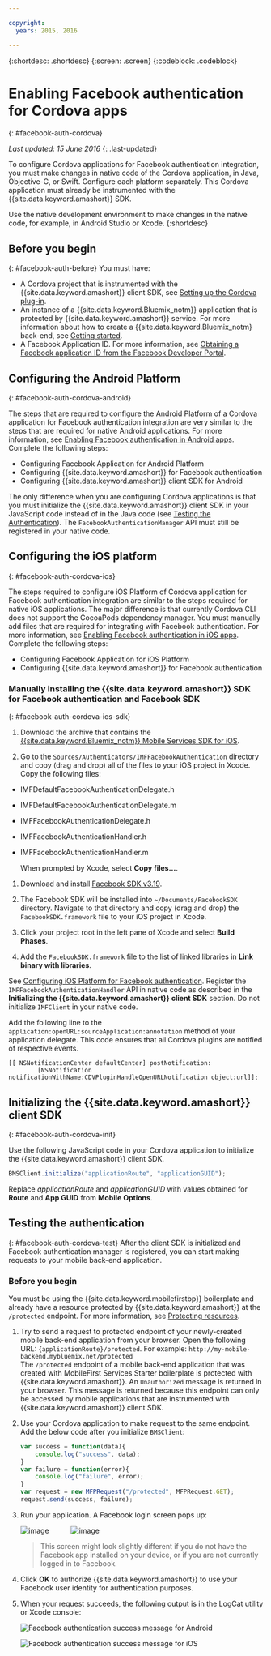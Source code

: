 ```yaml
---

copyright:
  years: 2015, 2016

---
```

{:shortdesc: .shortdesc}
{:screen: .screen}
{:codeblock: .codeblock}

# Enabling Facebook authentication for Cordova apps
{: #facebook-auth-cordova}

*Last updated: 15 June 2016*
{: .last-updated}


To configure Cordova applications for Facebook authentication integration, you must make changes in native code of the Cordova application, in Java, Objective-C, or Swift. Configure each platform separately. This Cordova application must already be instrumented with the  {{site.data.keyword.amashort}} SDK. 


Use the native development environment to make changes in the native code, for example, in Android Studio or Xcode.
{:shortdesc}

## Before you begin
{: #facebook-auth-before}
You must have:
* A Cordova project that is instrumented with the {{site.data.keyword.amashort}} client SDK, see [Setting up the Cordova plug-in](https://console.{DomainName}/docs/services/mobileaccess/getting-started-cordova.html).
* An instance of a  {{site.data.keyword.Bluemix_notm}} application that is protected by {{site.data.keyword.amashort}} service. For more information about how to create a {{site.data.keyword.Bluemix_notm} back-end, see [Getting started](index.html).
* A Facebook Application ID. For more information, see [Obtaining a Facebook application ID from the Facebook Developer Portal](https://console.{DomainName}/docs/services/mobileaccess/facebook-auth-overview.html#facebook-appID).



## Configuring the Android Platform
{: #facebook-auth-cordova-android}

The steps that are required to configure the Android Platform of a Cordova application for Facebook authentication integration are very similar to the steps that are required for native Android applications. For more information, see [Enabling Facebook authentication in Android apps](https://console.{DomainName}/docs/services/mobileaccess/facebook-auth-android.html). Complete the following steps:

* Configuring Facebook Application for Android Platform
* Configuring {{site.data.keyword.amashort}} for Facebook authentication
* Configuring {{site.data.keyword.amashort}} client SDK for Android

The only difference when you are configuring Cordova applications is that you must initialize the {{site.data.keyword.amashort}} client SDK in your JavaScript code instead of in the Java code (see [Testing the Authentication](#facebook-auth-cordova-test)). The `FacebookAuthenticationManager` API must still be registered in your native code.

## Configuring the iOS platform
{: #facebook-auth-cordova-ios}

The steps required to configure iOS Platform of Cordova application for Facebook authentication integration are similar to the steps required for native iOS applications. The major difference is that currently Cordova CLI does not support the CocoaPods dependency manager. You must manually add files that are required for integrating with Facebook authentication. For more information, see  [Enabling Facebook authentication in iOS apps](https://console.{DomainName}/docs/services/mobileaccess/facebook-auth-ios.html). Complete the following steps:

* Configuring Facebook Application for iOS Platform
* Configuring {{site.data.keyword.amashort}} for Facebook authentication

### Manually installing the {{site.data.keyword.amashort}} SDK for Facebook authentication and Facebook SDK
{: #facebook-auth-cordova-ios-sdk}
1. Download the archive that contains the [{{site.data.keyword.Bluemix_notm}} Mobile Services SDK for iOS](https://hub.jazz.net/git/bluemixmobilesdk/imf-ios-sdk/archive?revstr=master).

1. Go to the `Sources/Authenticators/IMFFacebookAuthentication` directory and copy (drag and drop) all of the files to your iOS project in Xcode. Copy the following files:
  * IMFDefaultFacebookAuthenticationDelegate.h
  * IMFDefaultFacebookAuthenticationDelegate.m
  * IMFFacebookAuthenticationDelegate.h
  * IMFFacebookAuthenticationHandler.h
  * IMFFacebookAuthenticationHandler.m

	When prompted by Xcode, select **Copy files...**.

1. Download and install [Facebook SDK v3.19](https://developers.facebook.com/resources/facebook-ios-sdk-3.19.pkg).

1. The Facebook SDK will be installed into `~/Documents/FacebookSDK` directory. Navigate to that directory and copy (drag and drop) the `FacebookSDK.framework` file to your iOS project in Xcode.

1. 	Click your project root in the left pane of Xcode and select **Build Phases**.

1. Add the `FacebookSDK.framework` file to the list of linked libraries in **Link binary with libraries**.

 See [Configuring iOS Platform for Facebook authentication](https://console.{DomainName}/docs/services/mobileaccess/facebook-auth-ios.html). Register the `IMFFacebookAuthenticationHandler` API in native code as described in the **Initializing the {{site.data.keyword.amashort}} client SDK** section. Do not initialize `IMFClient` in your native code.

Add the following line to the `application:openURL:sourceApplication:annotation` method of your application delegate. This code ensures that all Cordova plugins are notified of respective events.

```
[[ NSNotificationCenter defaultCenter] postNotification:
		[NSNotification notificationWithName:CDVPluginHandleOpenURLNotification object:url]];      
```

## Initializing the {{site.data.keyword.amashort}} client SDK
{: #facebook-auth-cordova-init}

Use the following JavaScript code in your Cordova application to initialize the {{site.data.keyword.amashort}} client SDK.

```JavaScript
BMSClient.initialize("applicationRoute", "applicationGUID");
```

Replace *applicationRoute* and *applicationGUID* with values obtained for **Route** and **App GUID** from **Mobile Options**.

## Testing the authentication
{: #facebook-auth-cordova-test}
After the client SDK is initialized and Facebook authentication manager is registered, you can start making requests to your mobile back-end application.

### Before you begin
You must be using the {{site.data.keyword.mobilefirstbp}} boilerplate and already have a resource protected by {{site.data.keyword.amashort}} at the `/protected` endpoint. For more information, see [Protecting resources](https://console.{DomainName}/docs/services/mobileaccess/protecting-resources.html).

1. Try to send a request to protected endpoint of your newly-created mobile back-end application from your browser. Open the following URL: `{applicationRoute}/protected`. For example: `http://my-mobile-backend.mybluemix.net/protected`
<br/>The `/protected` endpoint of a mobile back-end application that was created with MobileFirst Services Starter boilerplate is protected with {{site.data.keyword.amashort}}. An `Unauthorized` message is returned in your browser. This message is returned because this endpoint can only be accessed by mobile applications that are instrumented with {{site.data.keyword.amashort}} client SDK.

1. Use your Cordova application to make request to the same endpoint. Add the below code after you initialize `BMSClient`:

	```JavaScript
	var success = function(data){
    	console.log("success", data);
    }
	var failure = function(error){
    	console.log("failure", error);
    }
	var request = new MFPRequest("/protected", MFPRequest.GET);
	request.send(success, failure);
	```

1. Run your application. A Facebook login screen pops up:

	![image](images/android-facebook-login.png) &nbsp;&nbsp;&nbsp;&nbsp;&nbsp;&nbsp;&nbsp;&nbsp;&nbsp;	![image](images/ios-facebook-login.png)

	> This screen might look slightly different if you do not have the Facebook app installed on your device, or if you are not currently logged in to Facebook.

1. Click **OK** to authorize {{site.data.keyword.amashort}}  to use your Facebook user identity for authentication purposes.

1. 	When your request succeeds, the following output is in the LogCat utility or Xcode console:

	![Facebook authentication success message for Android](images/android-facebook-login-success.png)

	![Facebook authentication success message for iOS ](images/ios-facebook-login-success.png)
